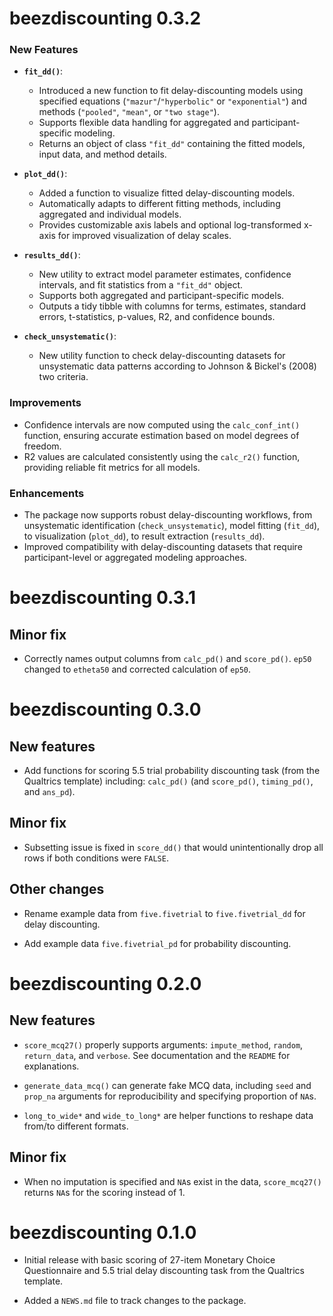 # beezdiscounting 0.3.2

### New Features

- **`fit_dd()`**:
  - Introduced a new function to fit delay-discounting models using specified equations (`"mazur"`/`"hyperbolic"` or `"exponential"`) and methods (`"pooled"`, `"mean"`, or `"two stage"`).
  - Supports flexible data handling for aggregated and participant-specific modeling.
  - Returns an object of class `"fit_dd"` containing the fitted models, input data, and method details.

- **`plot_dd()`**:
  - Added a function to visualize fitted delay-discounting models.
  - Automatically adapts to different fitting methods, including aggregated and individual models.
  - Provides customizable axis labels and optional log-transformed x-axis for improved visualization of delay scales.

- **`results_dd()`**:
  - New utility to extract model parameter estimates, confidence intervals, and fit statistics from a `"fit_dd"` object.
  - Supports both aggregated and participant-specific models.
  - Outputs a tidy tibble with columns for terms, estimates, standard errors,
    t-statistics, p-values, R2, and confidence bounds.

- **`check_unsystematic()`**:
  - New utility function to check delay-discounting datasets for unsystematic
    data patterns according to Johnson & Bickel's (2008) two criteria.

### Improvements

- Confidence intervals are now computed using the `calc_conf_int()` function, ensuring accurate estimation based on model degrees of freedom.
- R2 values are calculated consistently using the `calc_r2()` function, providing reliable fit metrics for all models.

### Enhancements

- The package now supports robust delay-discounting workflows, from unsystematic
  identification (`check_unsystematic`), model fitting (`fit_dd`), to visualization (`plot_dd`), to result extraction
  (`results_dd`).
- Improved compatibility with delay-discounting datasets that require participant-level or aggregated modeling approaches.


# beezdiscounting 0.3.1

## Minor fix

* Correctly names output columns from `calc_pd()` and `score_pd()`. `ep50` changed to `etheta50` and corrected calculation of `ep50`.

# beezdiscounting 0.3.0

## New features

* Add functions for scoring 5.5 trial probability discounting task (from the Qualtrics template) including: `calc_pd()`
(and `score_pd()`, `timing_pd()`, and `ans_pd`).

## Minor fix

* Subsetting issue is fixed in `score_dd()` that would unintentionally drop all rows if both conditions were `FALSE`.

## Other changes

* Rename example data from `five.fivetrial` to `five.fivetrial_dd` for delay discounting.

* Add example data `five.fivetrial_pd` for probability discounting.

# beezdiscounting 0.2.0

## New features

* `score_mcq27()` properly supports arguments: `impute_method`, `random`, `return_data`, and `verbose`.
See documentation and the `README` for explanations.

* `generate_data_mcq()` can generate fake MCQ data, including `seed` and `prop_na` arguments for
reproducibility and specifying proportion of `NA`s.

* `long_to_wide*` and `wide_to_long*` are helper functions to reshape data from/to different formats.

## Minor fix

* When no imputation is specified and `NA`s exist in the data, `score_mcq27()` returns `NA`s for the scoring
instead of 1.

# beezdiscounting 0.1.0

* Initial release with basic scoring of 27-item Monetary Choice Questionnaire and 5.5 trial delay discounting task from the Qualtrics template.

* Added a `NEWS.md` file to track changes to the package.
